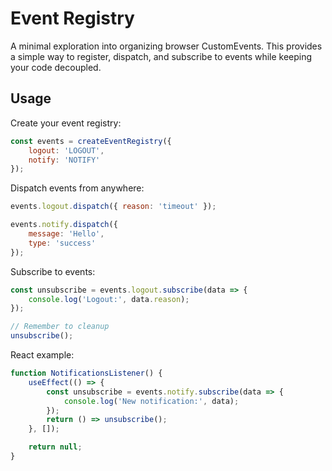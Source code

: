 # Event Registry

A minimal exploration into organizing browser CustomEvents. This provides a simple way to register, dispatch, and subscribe to events while keeping your code decoupled.

## Usage

Create your event registry:

```javascript
const events = createEventRegistry({
    logout: 'LOGOUT',
    notify: 'NOTIFY'
});
```
Dispatch events from anywhere:
```javascript
events.logout.dispatch({ reason: 'timeout' });

events.notify.dispatch({
    message: 'Hello',
    type: 'success'
});
```
Subscribe to events:
```javascript
const unsubscribe = events.logout.subscribe(data => {
    console.log('Logout:', data.reason);
});

// Remember to cleanup
unsubscribe();
```

React example:
```javascript
function NotificationsListener() {
    useEffect(() => {
        const unsubscribe = events.notify.subscribe(data => {
            console.log('New notification:', data);
        });
        return () => unsubscribe();
    }, []);

    return null;
}
```
